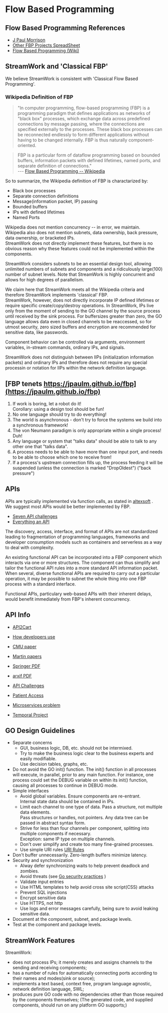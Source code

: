# Flow Based Programming  

## Flow Based Programming References
  * [J Paul Morrison](https://jpaulm.github.io/fbp/)
  * [Other FBP Projects SpreadSheet](https://fbp.twyoung.com/)
  * [Flow Based Programming (Wiki)](https://en.wikipedia.org/wiki/Flow-based_programming)
  
##  StreamWork and 'Classical FBP'

We believe StreamWork is consistent with 'Classical Flow Based Programming'. 

### Wikipedia Definition of FBP

>"In computer programming, flow-based programming (FBP) is a programming paradigm that defines applications as networks of "black box" processes, which exchange data across predefined connections by message passing, where the connections are specified externally to the processes. These black box processes can be reconnected endlessly to form different applications without having to be changed internally. FBP is thus naturally component-oriented.

>FBP is a particular form of dataflow programming based on bounded buffers, information packets with defined lifetimes, named ports, and separate definition of connections."
   <br>--- [Flow Based Programming -- Wikipedia](https://en.wikipedia.org/wiki/Flow-based_programming)

So to summarize, the Wikipedia definition of FBP is charactarized by:

   * Black box processes
   * Separate connection definitions
   * Message(information packet, IP) passing
   * Bounded buffers
   * IPs with defined lifetimes
   * Named Ports

Wikipedia does not mention concurrency -- in error, we maintain.  
Wikipedia also does not mention subnets, data ownership,
back pressure, data ownership, or bracketed IPs.  
StreamWork does not directly implement these features,
but there is no obvious reason why these features could not 
be implemented within the components. 

StreamWork considers subnets to be an essential design tool, allowing 
unlimited numbers of subnets and components and a ridiculously large(100) number of subnet levels.  Note that 
StreamWork is highly concurrent and allows for high degrees of parallelism.   

We claim here that StreamWork meets all the Wikipedia criteria 
and therefore StreamWork implements 'classical' FBP.  
StreamWork, however, does not directly incorporate IP defined 
lifetimes or require specific create/copy/destroy
operations.  In StreamWork, IPs live only from the moment of sending to
the GO channel by the source process until received by the sink process. 
For buffersizes greater than zero, the GO language allows data even in
closed channels to be reaccessed, so 
for utmost security, zero sized buffers and encryption are recommended 
for sensitive data, like passwords.

Component behavior can be controlled via arguments, environment
variables,  in-stream commands, ordinary IPs, and signals.

StreamWork does not distinguish between IIPs (initialization information 
packets) and ordinary IPs and therefore does not require any special 
processin or notation for IIPs within the network definition language.    

## [FBP tenets https://jpaulm.github.io/fbp](https://jpaulm.github.io/fbp)

 1. If work is boring, let a robot do it!
    <br>Corollary: using a design tool should be fun!
 2. No one language should try to do everything!
 3. The world is asynchronous - don't try to force the systems we build into a synchronous framework!
 4. The von Neumann paradigm is only appropriate within a single process! Duh!
 5. Any language or system that "talks data" should be able to talk to any other one that "talks data".
 6. A process needs to be able to have more than one input port, and needs to be able to choose which one to receive from!
 7. If a process's upstream connection fills up, the process feeding it will be suspended (unless the connection is marked "DropOldest") ("back pressure")

<!--## Temporal

  * [Temporal docs](https://docs.temporal.io/docs/go-run-your-first-app/)
-->

## APIs

APIs are typically implemented via function calls, as stated in 
[altexsoft](https://www.altexsoft.com/blog/engineering/what-is-api-definition-types-specifications-documentation/)
.  
We suggest most APIs would be better implemented by FBP.   


  * [Seven API challenges](https://www.mckinsey.com/business-functions/mckinsey-digital/our-insights/the-seven-make-or-break-api-challenges-cios-need-to-address#)
  * [Everything an API](https://thenewstack.io/the-exploding-endpoint-problem-why-everything-must-become-an-api/)

The discovery, access, interface, and format of APIs are not standardized leading to fragmentation of programming languages, frameworks and developer consumption models such as containers and serverless as a way to deal with complexity. 

An existing functional API can be incorporated into a FBP component which interacts via one or more structures.   The component can thus 
simplify and tailor the functional API rules into a more standard API information packet.  When several, diverse functional APIs are required to carry out a particular operation, it may be possible to subnet the whole thing into one FBP process with a standard interface.  

Functional APIs, particulary web-based APIs with their inherent delays, would benefit immediately from FBP's inherent concurrency.    

## API Info

  * [API2Cart](htps://api2cart.com/business/6-difficulties-api-integration-way-avoid/)
  * [How developers use](http://sigdoc.acm.org/cdq/how-developers-use-api-documentation-an-observation-study/)
  * [CMU paper](http://www.cs.cmu.edu/~cscaffid/old/papers/pr_20060601_api.pdf)
  * [Martin papers](https://www.cs.mcgill.ca/~martin/papers/software2009a.pdf)
  * [Springer PDF](https://link.springer.com/content/pdf/10.1007%2F978-3-642-34347-6_10.pdf)
  * [arxif PDF](https://arxiv.org/pdf/1705.06586.pdf)
  * [API Challenges](https://www.testingxperts.com/blog/Top-4-Challenges-of-API-Testing-and-How-to-Overcome-Them)
  * [Patient Access](https://www.healthit.gov/topic/patient-access-to-medical-records/learning-module-apis-and-health-data-sharing)

 * [Microservices problem](https://stackoverflow.blog/2020/11/23/the-macro-problem-with-microservices/)
 * [Temporal Project](https://github.com/temporalio/temporal)
	
## GO Design Guidelines

  * Separate concerns
   	* GUI, business logic, DB,  etc. should not be intermixed. 
   	* Try to make the business logic clear to the business experts and easily modifiable.  
   	  Use decision tables, graphs, etc.
  * Do not avoid the GO init() function.  The init() function in all
    processes will execute, in parallel, prior to any main function.
    For instance, one process could set the DEBUG variable on within 
    its init() function, causing
    all processes to continue in DEBUG mode.   	  
  * Simple interfaces
    * Avoid global variables.  Ensure components are re-entrant.  
      Internal state data should be contained in IPs. 
  	* Limit each channel to one type of data.  Pass a structure, 
  	  not multiple data elements.  
  	  Pass structures or handles, not pointers.  Any data tree can 
  	  be passed in abstract syntax form. 
  	* Strive for less than four channels per component, 
  	  splitting into multiple components if necessary.   
  	  Exception:  same IP type on multiple channels.     
  	* Don't over simplify and create too many fine-grained processes.
 	* Use simple URI rules [URI Rules](https://dzone.com/articles/7-rules-for-rest-api-uri-design-1)
  * Don't buffer unnecessarily.   Zero-length buffers minimize latency.
  * Security and synchronization
 	* Alway defer synchronizing waits to help prevent deadlock 
 	  and zombies.
    * Avoid threats  (see [Go security practices](https://blog.sqreen.com/top-6-security-best-practices-for-go/) )
  	* Validate input entries
  	* Use HTML templates to help avoid cross site script(CSS) attacks
  	* Prevent SQL injections
  	* Encrypt sensitive data
  	* Use HTTPS, not http
  	* Use logs and error messages carefully, being sure to avoid leaking sensitive data.
  * Document at the component, subnet, and package levels.   
  * Test at the component and package levels. 

## StreamWork Features

StreamWork: 

  * does not process IPs; it merely creates and assigns channels to the sending and receiving components;
  * has a number of rules for automatically connecting ports according to their names and modes(sink or source);  
  * implements a text based, context free, program language agnostic, network definition language, SWL;
  * produces pure GO code with no dependencies other than those required by the components themselves; 
   (The generated code, and supplied components, should run on any platform GO supports;)
  
    

